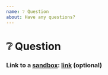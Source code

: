 ```yaml
---
name: ❔ Question
about: Have any questions?
---
```


# ❔ Question

<!--- Provide your question, code sample Or other information that will help in solving here -->

### Link to a [sandbox](https://codesandbox.io/): [link]() (optional)
